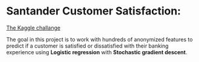 # Santander Customer Satisfaction:
[The Kaggle challange](https://www.kaggle.com/c/santander-customer-satisfaction/overview)

The goal in this project is to work with hundreds of anonymized features to predict if a customer is satisfied or dissatisfied with their banking experience using **Logistic regression** with **Stochastic gradient descent**.
